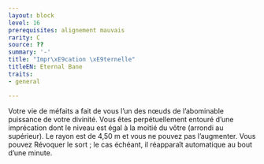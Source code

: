 ```yaml
---
layout: block
level: 16
prerequisites: alignement mauvais
rarity: C
source: ??
summary: '-'
title: "Impr\xE9cation \xE9ternelle"
titleEN: Eternal Bane
traits:
- general

---
```


<p>Votre vie de méfaits a fait de vous l’un des nœuds de l’abominable puissance de votre divinité. Vous êtes perpétuellement entouré d’une imprécation dont le niveau est égal à la moitié du vôtre (arrondi au supérieur). Le rayon est de 4,50 m et vous ne pouvez pas l’augmenter. Vous pouvez Révoquer le sort ; le cas échéant, il réapparaît automatique au bout d’une minute.</p>